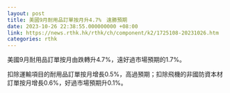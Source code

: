 ```yaml
---
layout: post
title: 美國9月耐用品訂單按月升4.7%　遠勝預期
date: 2023-10-26 22:38:55.000000000 +08:00
link: https://news.rthk.hk/rthk/ch/component/k2/1725108-20231026.htm
categories: rthk
---
```


美國9月耐用品訂單按月由跌轉升4.7%，遠好過市場預期的1.7%。

扣除運輸項目的耐用品訂單按月增長0.5%，高過預期；扣除飛機的非國防資本材訂單按月增長0.6%，好過市場預期升0.1%。
